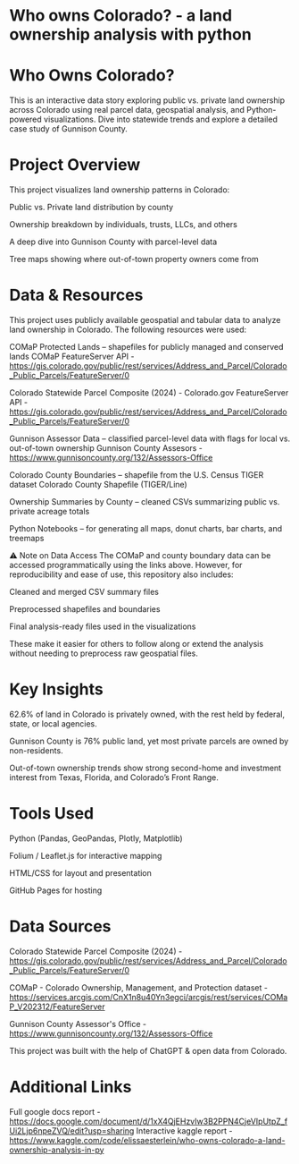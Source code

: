 # Who owns Colorado? - a land ownership analysis with python


# Who Owns Colorado?

This is an interactive data story exploring public vs. private land ownership across Colorado using real parcel data, geospatial analysis, and Python-powered visualizations. Dive into statewide trends and explore a detailed case study of Gunnison County.

# Project Overview

This project visualizes land ownership patterns in Colorado:

Public vs. Private land distribution by county

Ownership breakdown by individuals, trusts, LLCs, and others

A deep dive into Gunnison County with parcel-level data

Tree maps showing where out-of-town property owners come from

# Data & Resources

This project uses publicly available geospatial and tabular data to analyze land ownership in Colorado. The following resources were used:

COMaP Protected Lands – shapefiles for publicly managed and conserved lands
COMaP FeatureServer API - https://gis.colorado.gov/public/rest/services/Address_and_Parcel/Colorado_Public_Parcels/FeatureServer/0

Colorado Statewide Parcel Composite (2024) - 
Colorado.gov FeatureServer API - https://gis.colorado.gov/public/rest/services/Address_and_Parcel/Colorado_Public_Parcels/FeatureServer/0

Gunnison Assessor Data – classified parcel-level data with flags for local vs. out-of-town ownership 
Gunnison County Assesors - https://www.gunnisoncounty.org/132/Assessors-Office

Colorado County Boundaries – shapefile from the U.S. Census TIGER dataset
Colorado County Shapefile (TIGER/Line)

Ownership Summaries by County – cleaned CSVs summarizing public vs. private acreage totals

Python Notebooks – for generating all maps, donut charts, bar charts, and treemaps

⚠️ Note on Data Access
The COMaP and county boundary data can be accessed programmatically using the links above. However, for reproducibility and ease of use, this repository also includes:

Cleaned and merged CSV summary files

Preprocessed shapefiles and boundaries

Final analysis-ready files used in the visualizations

These make it easier for others to follow along or extend the analysis without needing to preprocess raw geospatial files.

# Key Insights

62.6% of land in Colorado is privately owned, with the rest held by federal, state, or local agencies.

Gunnison County is 76% public land, yet most private parcels are owned by non-residents.

Out-of-town ownership trends show strong second-home and investment interest from Texas, Florida, and Colorado’s Front Range.

# Tools Used

Python (Pandas, GeoPandas, Plotly, Matplotlib)

Folium / Leaflet.js for interactive mapping

HTML/CSS for layout and presentation

GitHub Pages for hosting

# Data Sources

Colorado Statewide Parcel Composite (2024) - https://gis.colorado.gov/public/rest/services/Address_and_Parcel/Colorado_Public_Parcels/FeatureServer/0

COMaP - Colorado Ownership, Management, and Protection dataset - https://services.arcgis.com/CnX1n8u40Yn3egci/arcgis/rest/services/COMaP_V202312/FeatureServer

Gunnison County Assessor's Office - https://www.gunnisoncounty.org/132/Assessors-Office

This project was built with the help of ChatGPT & open data from Colorado. 

# Additional Links 

Full google docs report - https://docs.google.com/document/d/1xX4QjEHzvIw3B2PPN4CjeVIpUtpZ_fUi2Ljp6npeZVQ/edit?usp=sharing
Interactive kaggle report - https://www.kaggle.com/code/elissaesterlein/who-owns-colorado-a-land-ownership-analysis-in-py


